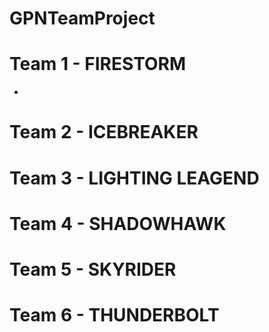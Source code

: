 # GPNTeamProject

# Team 1 - FIRESTORM
-

# Team 2 - ICEBREAKER


# Team 3 - LIGHTING LEAGEND


# Team 4 - SHADOWHAWK


# Team 5 - SKYRIDER


# Team 6 - THUNDERBOLT
